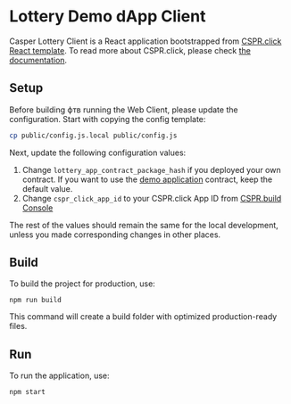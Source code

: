 # Lottery Demo dApp Client

Casper Lottery Client is a React application bootstrapped from [CSPR.click React template](https://www.npmjs.com/package/@make-software/cra-template-csprclick-react). To read more about CSPR.click, please check [the documentation](https://docs.cspr.click).

## Setup

Before building фтв running the Web Client, please update the configuration. Start with copying the config template:

```bash
cp public/config.js.local public/config.js
```

Next, update the following configuration values:
1. Change `lottery_app_contract_package_hash` if you deployed your own contract. If you want to use the [demo application](https://lottery-demo.casper.network) contract, keep the default value.
2. Change `cspr_click_app_id` to your CSPR.click App ID from [CSPR.build Console](https://console.cspr.build)

The rest of the values should remain the same for the local development, unless you made corresponding changes in other places.

## Build

To build the project for production, use:
```
npm run build
```

This command will create a build folder with optimized production-ready files.

## Run

To run the application, use:

```bash
npm start
```

